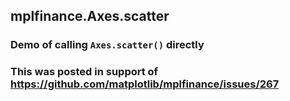 ## mplfinance.Axes.scatter
### Demo of calling `Axes.scatter()` directly

### This was posted in support of https://github.com/matplotlib/mplfinance/issues/267

